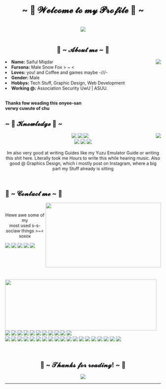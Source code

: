 <body>
   <h1 align="center">~ 💖 𝓦𝓮𝓵𝓬𝓸𝓶𝓮 𝓽𝓸 𝓶𝔂 𝓟𝓻𝓸𝓯𝓲𝓵𝓮 💖 ~</h1>
   <br>
   <div align="center">
      <img src="https://i.imgur.com/jx17oHT.gif">
   </div>
   <br>
   <div>
      <h2 align="center"> 🦊 ~ 𝓐𝓫𝓸𝓾𝓽 𝓶𝓮 ~ 🦊 </h2>
      <img src="https://64.media.tumblr.com/e1f1c97123ae217eb731500e502e0083/tumblr_n9dxcikmIU1qc9zfzo7_r1_250.gif" align="right">
      <li>
         <b>Name:</b> Saiful Miqdar
      </li>
      <li>
         <b>Fursona:</b> Male Snow Fox > ~ <
      </li>
      <li>
         <b>Loves:</b> you! and Coffee and games maybe -///-
      </li>
      <li>
         <b>Gender:</b> Male
      </li>
      <li>
         <b>Hobbys:</b> Tech Stuff, Graphic Design, Web Development
      </li>
      <li>
         <b>Working @:</b> Association Security UwU | ASUU.
      </li>
      <br>
      <p><b>     Thanks fow weading this onyee-san<br>
         verwy cuwute of chu</b>
      </p>
   </div>
   <div>
      <h2 align="left">            ~ 📇 𝓚𝓷𝓸𝔀𝓵𝓮𝓭𝓰𝓮 📇 ~</h2>
      <p>
         <img src="https://i.pinimg.com/originals/8d/4b/77/8d4b77c44b7a68c0fd609411e2c0ec3c.gif" align="right">
   </div>
   <div>
      <p align="center"><img src="https://img.shields.io/badge/adobe%20photoshop%20-%2331A8FF.svg?&style=for-the-badge&logo=adobe%20photoshop&logoColor=white"/> <img src="https://img.shields.io/badge/html5%20-%23E34F26.svg?&style=for-the-badge&logo=html5&logoColor=white"/> <img src="https://img.shields.io/badge/css3%20-%231572B6.svg?&style=for-the-badge&logo=css3&logoColor=white"/><br>
         <img src="https://img.shields.io/badge/node.js%20-%2343853D.svg?&style=for-the-badge&logo=node.js&logoColor=white"/> <img src="https://img.shields.io/badge/javascript%20-%23323330.svg?&style=for-the-badge&logo=javascript&logoColor=%23F7DF1E"/> <img src="https://img.shields.io/badge/git%20-%23F05033.svg?&style=for-the-badge&logo=git&logoColor=white"/> <br><br>
         Im also very good at writing Guides like my Yuzu Emulator Guide or writing this shit here. Literally took me Hours to write this while hearing music. Also good @ Graphics Design, which i mostly post on Instagram, where a big part my Stuff already is sitting
      </p>
      <br>
      <h2>           📝 ~ 𝓒𝓸𝓷𝓽𝓪𝓬𝓽 𝓶𝓮 ~ 📝</h2>
      <img src="https://i.imgur.com/KXx0cCx.gif" align="right" width="373.5px" height="208.5px">
      <br>
      <p align="center">Hewe awe some of my <br>
         most used s-s-sociaw things >~< xoxox
      </p>
      <a href="mailto:miqdarsaiful@gmail.com"><img src="https://img.shields.io/badge/e‑mail-D14836.svg?style=for-the-badge&logo=GMail&logoColor=white"/></a>
      <a href="https://instagram.com/saifulmqdr"><img src="https://img.shields.io/badge/instagram-E4405F.svg?style=for-the-badge&logo=instagram&logoColor=white"/></a>
      <a href="https://facebook.com/Saiful.miqdar.31"><img src="https://img.shields.io/badge/facebook-9146FF.svg?style=for-the-badge&logo=facebook&logoColor=white"/></a>
      <a href="https://linkedin.com/saifulmiqdar"><img src="https://img.shields.io/badge/linkedin-0077B5.svg?style=for-the-badge&logo=linkedin&logoColor=white"/></a>
      <a href="https://twitter.com/saifulmiqdar8"><img src="https://img.shields.io/badge/twitter-1DA1F2.svg?style=for-the-badge&logo=twitter&logoColor=white"/></a>    
   </div>
  <br><br><br><br><br>
  <div>
   <p align=""left>
         <img align="left" width="490" height="165" src="https://github-readme-stats.vercel.app/api?username=saifulmiqdar&show_icons=true&hide_border=false&line_height=20&title_color=f69673&icon_color=1b93c9&show_owner=true"/>
  </p>
      
  <p>
         <img src="https://img.shields.io/badge/-Visual%20Studio%20Code-23A9F2?style=flat-square&logo=Visual%20Studio%20Code&logoColor=white"/>
         <img src="https://img.shields.io/badge/-Github-181717?style=flat-square&logo=GitHub&logoColor=white"/>
         <img src="https://img.shields.io/badge/-Git-F44D27?style=flat-square&logo=Git&logoColor=white"/>
         <img src="https://img.shields.io/badge/-NPM-CB3837?style=flat-square&logo=NPM&logoColor=white"/>
         <img src="https://img.shields.io/badge/-Apache-D22128?style=flat-square&logo=Apache&logoColor=white"/>
         <img src="https://img.shields.io/badge/-Trello-0079BF?style=flat-square&logo=Trello&logoColor=white"/>
         <img src="https://img.shields.io/badge/-Slack-E01563?style=flat-square&logo=Slack&logoColor=white"/>
         <img src="https://img.shields.io/badge/-Sketch-FA6400?style=flat-square&logo=Sketch&logoColor=white"/>
         <img src="https://img.shields.io/badge/-MySQL-F29111?style=flat-square&logo=MySQL&logoColor=white"/>
         <img src="https://img.shields.io/badge/-Insomnia-5849BE?style=flat-square&logo=Insomnia&logoColor=white"/>
         <img src="https://img.shields.io/badge/-Notion-000000?style=flat-square&logo=Notion&logoColor=white"/><br/>
         <img src="https://img.shields.io/badge/-Vue.js-42B883?style=flat-square&logo=Vue.js&logoColor=white"/>
         <img src="https://img.shields.io/badge/-Laravel-F55247?style=flat-square&logo=Laravel&logoColor=white"/>
         <img src="https://img.shields.io/badge/-Lumen-E74430?style=flat-square&logo=Lumen&logoColor=white"/>
         <img src="https://img.shields.io/badge/-Storybook-FF4785?style=flat-square&logo=Storybook&logoColor=white"/>
         <img src="https://img.shields.io/badge/-WebPack-1C78C0?style=flat-square&logo=WebPack&logoColor=white"/>
         <img src="https://img.shields.io/badge/-ESLint-4B32C3?style=flat-square&logo=ESLint&logoColor=white"/>
         <img src="https://img.shields.io/badge/-HTML5-E34F26?style=flat-square&logo=HTML5&logoColor=white"/>
         <img src="https://img.shields.io/badge/-CSS3-1572B6?style=flat-square&logo=CSS3&logoColor=white"/>
         <img src="https://img.shields.io/badge/-Debian-A80030?style=flat-square&logo=Debian&logoColor=white"/>
         <img src="https://img.shields.io/badge/-Google%20Cloud-4285F4?style=flat-square&logo=Google%20Cloud&logoColor=white"/>
         <img src="https://img.shields.io/badge/-OVH%20Cloud-123F6D?style=flat-square&logo=OVH&logoColor=white"/>
         <img src="https://img.shields.io/badge/-Codacy-222F29?style=flat-square&logo=Codacy&logoColor=white"/>
         <img src="https://img.shields.io/badge/-Adobe%20Illustrator-FF9A00?style=flat-square&logo=Adobe%20Illustrator&logoColor=white"/>
         <img src="https://img.shields.io/badge/-Figma-D22128?style=flat-square&logo=Figma&logoColor=white"/>
         <img src="https://img.shields.io/badge/-Linux-FCC624?style=flat-square&logo=Linux&logoColor=white"/>
         <img src="https://img.shields.io/badge/-Node.js-339933?style=flat-square&logo=Node.js&logoColor=white"/>
         <img src="https://img.shields.io/badge/-Python-E74430?style=flat-square&logo=Python&logoColor=white"/>
         <img src="https://img.shields.io/badge/-Go-0079BF?style=flat-square&logo=Go&logoColor=white"/>
         <img src="https://img.shields.io/badge/-Blogger-FF5722?style=flat-square&logo=Blogger&logoColor=white"/>
      </p>
    </div>
   <br>
   <div>
      <h2 align="center">💖 ~ 𝓣𝓱𝓪𝓷𝓴𝓼 𝓯𝓸𝓻 𝓻𝓮𝓪𝓭𝓲𝓷𝓰! ~ 💖</h2>
      <div align="center">
         <img src="https://thumbs.gfycat.com/ElderlyNiceIsopod-size_restricted.gif">
      </div>
      <hr>
   </div>
   </div>
</body>
